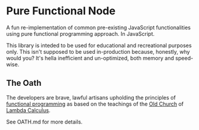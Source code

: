 # Pure Functional Node

A fun re-implementation of common pre-existing JavaScript functionalities
using pure functional programming approach. In JavaScript.

This library is inteded to be used for educational and recreational purposes
only. This isn't supposed to be used in-production because, honestly, why would
you? It's hella inefficient and un-optimized, both memory and speed-wise.

## The Oath

The developers are brave, lawful artisans upholding the principles of 
[functional programming][1] as based on the teachings of the [Old Church][2] of
[Lambda Calculus][3].

See OATH.md for more details.

[1]: https://en.wikipedia.org/wiki/Functional_programming
[2]: https://en.wikipedia.org/wiki/Alonzo_Church
[3]: https://en.wikipedia.org/wiki/Lambda_calculus